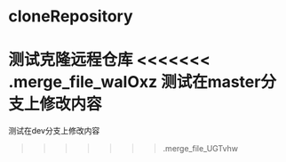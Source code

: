 # cloneRepository
测试克隆远程仓库
<<<<<<< .merge_file_walOxz
测试在master分支上修改内容
=======
测试在dev分支上修改内容
>>>>>>> .merge_file_UGTvhw
